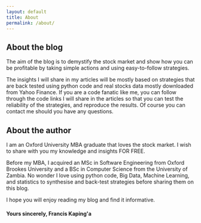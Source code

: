 ```yaml
---
layout: default
title: About
permalink: /about/
---
```

## About the blog

The aim of the blog is to demystify the stock market and show how you can be profitable by taking simple actions and using easy-to-follow strategies.

The insights I will share in my articles will be mostly based on strategies that are back tested using python code and real stocks data mostly downloaded from Yahoo Finance. If you are a code fanatic like me, you can follow through the code links I will share in the articles so that you can test the reliability of the strategies, and reproduce the results. Of course you can contact me should you have any questions.

## About the author

I am an Oxford University MBA graduate that loves the stock market. I wish to share with you my knowledge and insights FOR FREE.

Before my MBA, I acquired an MSc in Software Engineering from  Oxford Brookes University and a BSc in Computer Science from the University of Zambia. No wonder I love using python code, Big Data, Machine Learning, and statistics to synthesise and back-test strategies before sharing them on this blog.

I hope you will enjoy reading my blog and find it informative.

#### Yours sincerely, Francis Kaping'a




[jekyll-organization]: https://github.com/jekyll


